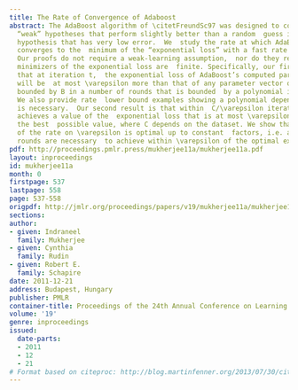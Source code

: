 ```yaml
---
title: The Rate of Convergence of Adaboost
abstract: The AdaBoost algorithm of \citetFreundSc97 was designed to combine  many
  “weak” hypotheses that perform slightly better than a random  guess into a “strong”
  hypothesis that has very low error.  We  study the rate at which AdaBoost iteratively
  converges to the  minimum of the “exponential loss” with a fast rate of  convergence.
  Our proofs do not require a weak-learning assumption,  nor do they require that
  minimizers of the exponential loss are  finite. Specifically, our first result shows
  that at iteration t,  the exponential loss of AdaBoost’s computed parameter vector
  will be  at most \varepsilon more than that of any parameter vector of  \ell_1-norm
  bounded by B in a number of rounds that is bounded  by a polynomial in B and 1/\varepsilon.
  We also provide rate  lower bound examples showing a polynomial dependence on these  parameters
  is necessary.  Our second result is that within  C/\varepsilon iterations, AdaBoost
  achieves a value of the  exponential loss that is at most \varepsilon more than
  the best  possible value, where C depends on the dataset. We show that this  dependence
  of the rate on \varepsilon is optimal up to constant  factors, i.e. at least Ω(1/\varepsilon)
  rounds are necessary  to achieve within \varepsilon of the optimal exponential loss.
pdf: http://proceedings.pmlr.press/mukherjee11a/mukherjee11a.pdf
layout: inproceedings
id: mukherjee11a
month: 0
firstpage: 537
lastpage: 558
page: 537-558
origpdf: http://jmlr.org/proceedings/papers/v19/mukherjee11a/mukherjee11a.pdf
sections: 
author:
- given: Indraneel
  family: Mukherjee
- given: Cynthia
  family: Rudin
- given: Robert E.
  family: Schapire
date: 2011-12-21
address: Budapest, Hungary
publisher: PMLR
container-title: Proceedings of the 24th Annual Conference on Learning Theory
volume: '19'
genre: inproceedings
issued:
  date-parts:
  - 2011
  - 12
  - 21
# Format based on citeproc: http://blog.martinfenner.org/2013/07/30/citeproc-yaml-for-bibliographies/
---
```

